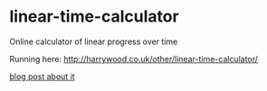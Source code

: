 # linear-time-calculator
Online calculator of linear progress over time

Running here: http://harrywood.co.uk/other/linear-time-calculator/

[blog post about it](https://harrywood.co.uk/blog/2020/09/04/linear-time-calculator/)
